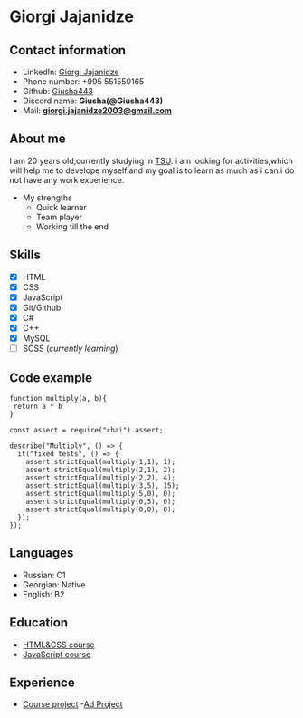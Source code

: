 # Giorgi Jajanidze

## Contact information

- LinkedIn: [Giorgi Jajanidze](https://www.linkedin.com/in/giorgi-jajanidze-8ba205295/)
- Phone number: +995 551550165
- Github: [Giusha443](https://github.com/Giusha443)
- Discord name: **Giusha(@Giusha443)**
- Mail: **giorgi.jajanidze2003@gmail.com**

## About me

I am 20 years old,currently studying in [TSU](https://tsu.ge/). i am looking for activities,which will help me to develope myself.and my goal is to learn as much as i can.i do not have any work experience.

- My strengths
  - Quick learner
  - Team player
  - Working till the end

## Skills

- [x] HTML
- [x] CSS
- [x] JavaScript
- [x] Git/Github
- [x] C#
- [x] C++
- [x] MySQL
- [ ] SCSS (_currently learning_)

## Code example

```
function multiply(a, b){
 return a * b
}

const assert = require("chai").assert;

describe("Multiply", () => {
  it("fixed tests", () => {
    assert.strictEqual(multiply(1,1), 1);
    assert.strictEqual(multiply(2,1), 2);
    assert.strictEqual(multiply(2,2), 4);
    assert.strictEqual(multiply(3,5), 15);
    assert.strictEqual(multiply(5,0), 0);
    assert.strictEqual(multiply(0,5), 0);
    assert.strictEqual(multiply(0,0), 0);
  });
});

```

## Languages

- Russian: C1
- Georgian: Native
- English: B2

## Education

- [HTML&CSS course](https://www.udemy.com/course/design-and-develop-a-killer-website-with-html5-and-css3/?couponCode=ST6MT103124)
- [JavaScript course](https://www.udemy.com/course/the-complete-javascript-course/?couponCode=ST6MT103124)

## Experience

- [Course project](https://github.com/Giusha443/forkify) -[Ad Project](https://github.com/yan-codevelop/givi-jajanidze)
